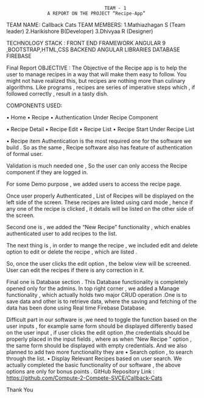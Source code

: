                           				TEAM - 1
                   A REPORT ON THE PROJECT “Recipe-App”

TEAM NAME:            Callback Cats
TEAM MEMBERS:    1.Mathiazhagan S (Team leader)
			            2.Harikishore B(Developer)
			            3.Dhivyaa R (Designer)


TECHNOLOGY STACK :
FRONT END FRAMEWORK	ANGULAR 9 ,BOOTSTRAP,HTML,CSS
BACKEND	ANGULAR LIBRARIES
DATABASE	FIREBASE



Final Report
OBJECTIVE : 
The Objective of the Recipe app is to help the user to manage recipes in a way that will make them easy to follow. You might not have realized this, but recipes are nothing more than culinary algorithms. Like programs , recipes are series of imperative steps which , if followed correctly , result in a tasty dish.


COMPONENTS USED:
 
•	Home
•	Recipe
•	Authentication
Under Recipe Component
 
•	Recipe Detail
•	Recipe Edit
•	Recipe List
•	Recipe Start
Under Recipe List
 
•	Recipe item
Authentication is the most required one for the software we build . So as the same , Recipe software also has feature of authentication of formal user.
 
Validation is much needed one , So the user can only access the Recipe component if they are logged in.
 
For some Demo purpose , we added users to access the recipe page.
 

Once user properly Authenticated  , List of Recipes will be displayed on the left side of the screen. These recipes are listed using card mode , hence if any one of the recipe is clicked , it details will be listed on the other side of the screen.
 
Second one is , we added the “New Recipe” functionality , which enables authenticated user to add recipes to the list.
 
The next thing is , in order to mange the recipe , we included edit  and delete  option to edit or delete the recipe , which are listed .
 

So, once the user clicks the edit option , the below view will be screened. User can edit the recipes if there is any correction in it.
 
Final one is Database section . This Database functionality is completely opened only for the admins. In top right corner  ,  we added a Manage functionality , which actually holds two major CRUD operation .One is to save data and other is to retrieve data, where the saving and fetching of the data has been done using Real time Firebase Database.
 
 

Difficult part in our software is ,we need to toggle the function based on the user inputs , for example same form should be displayed differently based on the user input , if user clicks the edit option ,the credentials should be properly placed in the input fields , where as when “New Recipe ” option , the same form should be displayed with empty credentials.
And we also planned to add two more functionality they are 
•	Search option , to search through the list.
•	Display Relevant Recipes based on user search.
We actually completed the basic functionality of our software , the above options are only for bonus points . 
GitHub Repository Link : https://github.com/Compute-2-Compete-SVCE/Callback-Cats
	
Thank You
